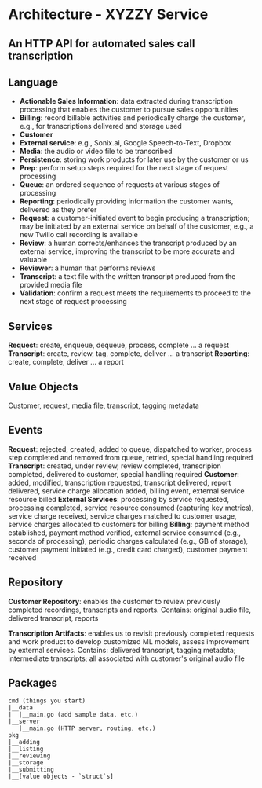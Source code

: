# Architecture - XYZZY Service

## An HTTP API for automated sales call transcription

## Language

- **Actionable Sales Information**: data extracted during transcription processing that enables the customer to pursue sales opportunities
- **Billing**: record billable activities and periodically charge the customer, e.g., for transcriptions delivered and storage used
- **Customer**
- **External service**: e.g., Sonix.ai, Google Speech-to-Text, Dropbox
- **Media**: the audio or video file to be transcribed
- **Persistence**: storing work products for later use by the customer or us
- **Prep**: perform setup steps required for the next stage of request processing
- **Queue**: an ordered sequence of requests at various stages of processing
- **Reporting**: periodically providing information the customer wants, delivered as they prefer
- **Request**: a customer-initiated event to begin producing a transcription; may be initiated by an external service on behalf of the customer, e.g., a new Twilio call recording is available
- **Review**: a human corrects/enhances the transcript produced by an external service, improving the transcript to be more accurate and valuable
- **Reviewer**: a human that performs reviews
- **Transcript**: a text file with the written transcript produced from the provided media file
- **Validation**: confirm a request meets the requirements to proceed to the next stage of request processing

## Services

**Request**: create, enqueue, dequeue, process, complete ... a request
**Transcript**: create, review, tag, complete, deliver ... a transcript
**Reporting**: create, complete, deliver ... a report

## Value Objects

Customer, request, media file, transcript, tagging metadata

## Events

**Request**: rejected, created, added to queue, dispatched to worker, process step completed and removed from queue, retried, special handling required
**Transcript**: created, under review, review completed, transcripion completed, delivered to customer, special handling required
**Customer**: added, modified, transcription requested, transcript delivered, report delivered, service charge allocation added, billing event, external service resource billed
**External Services**: processing by service requested, processing completed, service resource consumed (capturing key metrics), service charge received, service charges matched to customer usage, service charges allocated to customers for billing
**Billing**: payment method established, payment method verified, external service consumed (e.g., seconds of processing), periodic charges calculated (e.g., GB of storage), customer payment initiated (e.g., credit card charged), customer payment received

## Repository

**Customer Repository**: enables the customer to review previously completed recordings, transcripts and reports. Contains: original audio file, delivered transcript, reports

**Transcription Artifacts**: enables us to revisit previously completed requests and work product to develop customized ML models, assess improvement by external services. Contains: delivered transcript, tagging metadata; intermediate transcripts; all associated with customer's original audio file

## Packages

``` text
cmd (things you start)
|__data
|  |__main.go (add sample data, etc.)
|__server
   |__main.go (HTTP server, routing, etc.)
pkg
|__adding
|__listing
|__reviewing
|__storage
|__submitting
|__[value objects - `struct`s]
```
